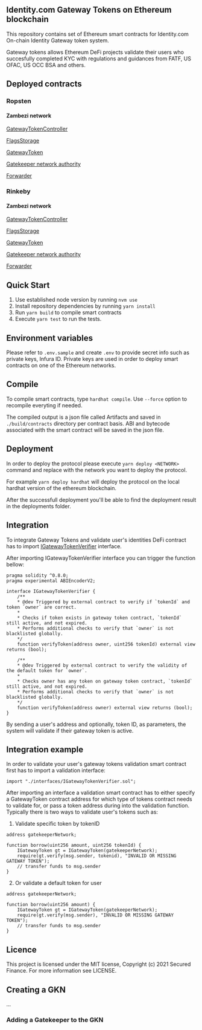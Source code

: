## Identity.com Gateway Tokens on Ethereum blockchain

This repository contains set of Ethereum smart contracts for Identity.com On-chain Identity Gateway token system.

Gateway tokens allows Ethereum DeFi projects validate their users who succesfully completed KYC with regulations and guidances from FATF, US OFAC, US OCC BSA and others.

## Deployed contracts

### Ropsten
#### Zambezi network

[GatewayTokenController](https://ropsten.etherscan.io/address/0x560691424bCEF5ceF4D5076C8ACA7B38B7b1f9A0)

[FlagsStorage](https://ropsten.etherscan.io/address/0xC4ED3F939754f43555932AD2A2Ec1301d0848C07)

[GatewayToken](https://ropsten.etherscan.io/address/0xa3894BbA27f4Be571fFA319D02c122E021024cF2)

[Gatekeeper network authority](https://ropsten.etherscan.io/address/0xF32b1CAABFbaEe9173635433BCC9F43eD25d8Afc)

[Forwarder](https://ropsten.etherscan.io/address/0x79C2bDD404e629828E3702a5f2cdd01FD5De8808)

### Rinkeby
#### Zambezi network

[GatewayTokenController](https://rinkeby.etherscan.io/address/0x8769145499e1f97049e0099aF3d14283663C4Cf2)

[FlagsStorage](https://rinkeby.etherscan.io/address/0xf85d72EF898EbF82Ac1d7597CBb68a4d2898cE46)

[GatewayToken](https://rinkeby.etherscan.io/address/0x182ae55852ffE71CaCA87aF3CFa8b4eF895dd051)

[Gatekeeper network authority](https://rinkeby.etherscan.io/address/0x9b4525aefEDA97b78559012ddA8163eF90B3dF21)

[Forwarder](https://rinkeby.etherscan.io/address/0x2AaA24BaC2a41050dBA2474d6D9C4eaa1cdf9159)

## Quick Start

1. Use established node version by running `nvm use`
2. Install repository dependencies by running `yarn install`
3. Run `yarn build` to compile smart contracts
4. Execute `yarn test` to run the tests.

## Environment variables

Please refer to `.env.sample` and create `.env` to provide secret info such as private keys, Infura ID.
Private keys are used in order to deploy smart contracts on one of the Ethereum networks.

## Compile

To compile smart contracts, type `hardhat compile`. Use `--force` option to recompile everyting if needed.

The compiled output is a json file called Artifacts and saved in `./build/contracts` directory per contract basis.
ABI and bytecode associated with the smart contract will be saved in the json file.

## Deployment

In order to deploy the protocol please execute `yarn deploy <NETWORK>` command and replace with the network you want to deploy the protocol.

For example `yarn deploy hardhat` will deploy the protocol on the local hardhat version of the ethereum blockchain.

After the successfull deployment you'll be able to find the deployment result in the deployments folder.

## Integration

To integrate Gateway Tokens and validate user's identities DeFi contract has to import [IGatewayTokenVerifier](./contracts/IGatewayTokenVerifier.sol) interface.

After importing IGatewayTokenVerifier interface you can trigger the function bellow:

```
pragma solidity ^0.8.0;
pragma experimental ABIEncoderV2;

interface IGatewayTokenVerifier {
    /**
    * @dev Triggered by external contract to verify if `tokenId` and token `owner` are correct.
    *
    * Checks if token exists in gateway token contract, `tokenId` still active, and not expired.
    * Performs additional checks to verify that `owner` is not blacklisted globally.
    */
    function verifyToken(address owner, uint256 tokenId) external view returns (bool);

    /**
    * @dev Triggered by external contract to verify the validity of the default token for `owner`.
    *
    * Checks owner has any token on gateway token contract, `tokenId` still active, and not expired.
    * Performs additional checks to verify that `owner` is not blacklisted globally.
    */
    function verifyToken(address owner) external view returns (bool);
}
```

By sending a user's address and optionally, token ID, as parameters,
the system will validate if their gateway token is active.

## Integration example

In order to validate your user's gateway tokens validation smart contract first has to import a validation interface:

`import "./interfaces/IGatewayTokenVerifier.sol";`

After importing an interface a validation smart contract has to either specify a GatewayToken contract address for which type of tokens contract needs to validate for, or pass a token address during into the validation function. Typically there is two ways to validate user's tokens such as:

1. Validate specific token by tokenID

```
address gatekeeperNetwork;

function borrow(uint256 amount, uint256 tokenId) {
	IGatewayToken gt = IGatewayToken(gatekeeperNetwork);
	require(gt.verify(msg.sender, tokenid), "INVALID OR MISSING GATEWAY TOKEN");
	// transfer funds to msg.sender
}
```

2. Or validate a default token for user

```
address gatekeeperNetwork;

function borrow(uint256 amount) {
	IGatewayToken gt = IGatewayToken(gatekeeperNetwork);
	require(gt.verify(msg.sender), "INVALID OR MISSING GATEWAY TOKEN");
	// transfer funds to msg.sender
}
```

## Licence

This project is licensed under the MIT license, Copyright (c) 2021 Secured Finance. For more information see LICENSE.

## Creating a GKN

...

### Adding a Gatekeeper to the GKN
